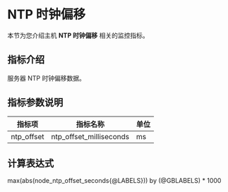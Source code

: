 # NTP 时钟偏移

本节为您介绍主机 **NTP 时钟偏移** 相关的监控指标。

## 指标介绍

服务器 NTP 时钟偏移数据。

## 指标参数说明

| **指标项** |    **指标名称**    | **单位** |
|---------|----------------|--------|
| ntp_offset       | ntp_offset_milliseconds | ms     |

## 计算表达式

max(abs(node_ntp_offset_seconds{@LABELS})) by (@GBLABELS) * 1000
